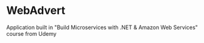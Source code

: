 # WebAdvert
Application built in "Build Microservices with .NET &amp; Amazon Web Services" course from Udemy
